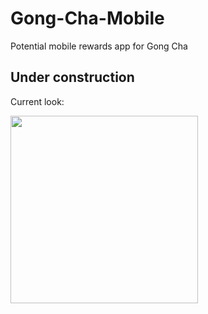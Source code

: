# Gong-Cha-Mobile
Potential mobile rewards app for Gong Cha
## Under construction
Current look:

<img src=https://user-images.githubusercontent.com/86129180/176071384-d4d8899a-330c-4c2b-94b5-23aeda5e8834.png width=300>
